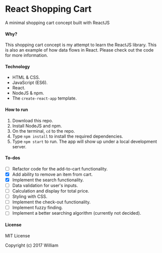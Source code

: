 # React Shopping Cart
A minimal shopping cart concept built with ReactJS

#### Why?

This shopping cart concept is my attempt to learn the ReactJS library. This is also an example of how data flows in React. Please check out the code for more information.

#### Technology

- HTML & CSS.
- JavaScript (ES6).
- React.
- NodeJS & npm.
- The `create-react-app` template.

#### How to run

1. Download this repo.
2. Install NodeJS and npm.
3. On the terminal, `cd` to the repo.
4. Type `npm install` to install the required dependencies.
5. Type `npm start` to run. The app will show up under a local development server.

#### To-dos

- [ ] Refactor code for the add-to-cart functionality.
- [x] Add ability to remove an item from cart.
- [x] Implement the search functionality.
- [ ] Data validation for user's inputs.
- [ ] Calculation and display for total price.
- [ ] Styling with CSS.
- [ ] Implement the check-out functionality.
- [ ] Implement fuzzy finding.
- [ ] Implement a better searching algorithm (currently not decided).

#### License

MIT License

Copyright (c) 2017 William